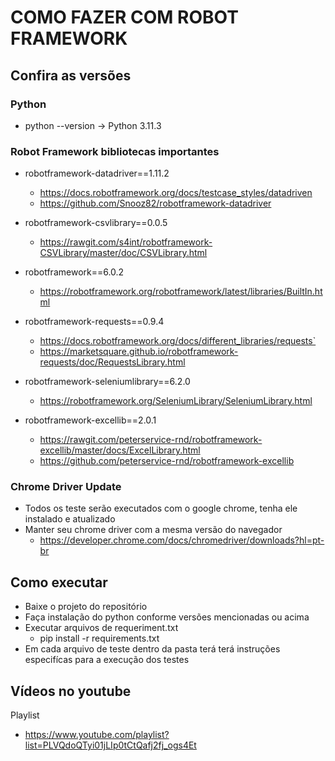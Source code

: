 # COMO FAZER COM ROBOT FRAMEWORK

##  Confira as versões

### Python
- python --version ->  Python 3.11.3

### Robot Framework bibliotecas importantes
- robotframework-datadriver==1.11.2
  - https://docs.robotframework.org/docs/testcase_styles/datadriven
  - https://github.com/Snooz82/robotframework-datadriver

- robotframework-csvlibrary==0.0.5
  - https://rawgit.com/s4int/robotframework-CSVLibrary/master/doc/CSVLibrary.html

- robotframework==6.0.2
  - https://robotframework.org/robotframework/latest/libraries/BuiltIn.html

- robotframework-requests==0.9.4
  - https://docs.robotframework.org/docs/different_libraries/requests`
  - https://marketsquare.github.io/robotframework-requests/doc/RequestsLibrary.html

- robotframework-seleniumlibrary==6.2.0
  - https://robotframework.org/SeleniumLibrary/SeleniumLibrary.html

- robotframework-excellib==2.0.1
  - https://rawgit.com/peterservice-rnd/robotframework-excellib/master/docs/ExcelLibrary.html
  - https://github.com/peterservice-rnd/robotframework-excellib

### Chrome Driver Update
- Todos os teste serão executados com o google chrome, tenha ele instalado e atualizado
- Manter seu chrome driver com a mesma versão do navegador
  - https://developer.chrome.com/docs/chromedriver/downloads?hl=pt-br

## Como executar
 - Baixe o projeto do repositório
 - Faça instalação do python conforme versões mencionadas ou acima
 - Executar arquivos de requeriment.txt
    - pip install -r requirements.txt
 - Em cada arquivo de teste dentro da pasta terá terá instruções especifícas para a execução dos testes

## Vídeos no youtube

Playlist
- https://www.youtube.com/playlist?list=PLVQdoQTyi01jLIp0tCtQafj2fj_ogs4Et

